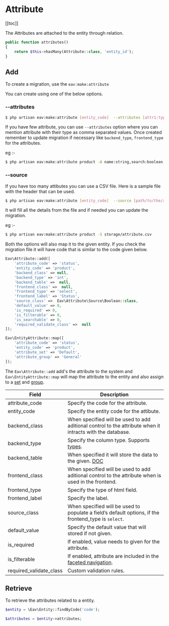 # Attribute

[[toc]]

The Attributes are attached to the entity through relation.

```php
public function attributes()
{
    return $this->hasMany(Attribute::class, 'entity_id');
}
```

## Add

To create a migration, use the `eav:make:attribute`

You can create using one of the below options.

### --attributes

```bash
$ php artisan eav:make:attribute [entity_code]  --attributes [attr1:type,attr:type,...]
```

If you have few attribute, you can use `--attributes` option where you can mention attribute with their type as comma separated values. Once created remember to update migration if necessary like `backend_type`, `frontend_type` for the attributes.

eg :- 

```bash
$ php artisan eav:make:attribute product -A name:string,search:boolean,description:text 
```

### --source

If you have too many attibutes you can use a CSV file. <a :href="$withBase('/assets/attribute.csv')">Here</a> is a sample file with the header that can be used.

```bash
$ php artisan eav:make:attribute [entity_code]  --source [path/to/the/attribute.csv]
```
It will fill all the details from the file and if needed you can update the migration.

eg :-

```bash
$ php artisan eav:make:attribute product -S storage/attribute.csv
```


Both the options will also map it to the given entity. If you check the migration file it will have code that is similar to the code given below.

```php
Eav\Attribute::add([
    'attribute_code' => 'status',
    'entity_code' => 'product',
    'backend_class' => null,
    'backend_type' => 'int',
    'backend_table' =>  null,
    'frontend_class' =>  null,
    'frontend_type' => 'select',
    'frontend_label' => 'Status',
    'source_class' =>  Eav\Attribute\Source\Boolean::class,
    'default_value' => 0,
    'is_required' => 0,
    'is_filterable' => 0,
    'is_searchable' => 0,
    'required_validate_class' =>  null
]);

Eav\EntityAttribute::map([
    'attribute_code' => 'status',
    'entity_code' => 'product',
    'attribute_set' => 'Default',
    'attribute_group' => 'General'
]);
```

The `Eav\Attribute::add` add's the attribute to the system and `Eav\EntityAttribute::map` will map the attribute to the entity and also assign to a [set](attribute-set.html) and [group](attribute-group.html).


| Field | Description |
| ------| ------- |
| attribute_code| Specify the code for the attribute.|
| entity_code| Specify the entity code for the attibute.|
| backend_class| When specified will be used to add aditional control to the attribute when it intracts with the database.|
| backend_type| Specify the column type. Supports [types](../configuration.html#field-types).|
| backend_table| When specified it will store the data to the given. [DOC](../custom-table.html)|
| frontend_class| When specified will be used to add aditional control to the attribute when is used in the frontend.|
| frontend_type| Specify the type of html field.|
| frontend_label| Specify the label.|
| source_class|  When specified will be used to populate a field’s default options, if the frontend_type is `select`.|
| default_value| Specify the default value that will stored if not given.|
| is_required| If enabled, value needs to given for the attribute.|
| is_filterable| If enabled, attribute are included in the [faceted navigation](../facet.html).|
| required_validate_class| Custom validation rules.|


## Retrieve

To retrieve the attributes related to a entity.

```php
$entity = \Eav\Entity::findByCode('code');

$attributes = $entity->attributes;
```